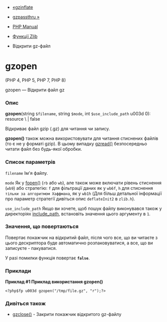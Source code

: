 - [«gzinflate](function.gzinflate.md)
- [gzpassthru »](function.gzpassthru.md)

- [PHP Manual](index.md)
- [Функції Zlib](ref.zlib.md)
- Відкрити gz-файл

# gzopen

(PHP 4, PHP 5, PHP 7, PHP 8)

gzopen — Відкрити файл gz

### Опис

**gzopen**(string `$filename`, string `$mode`, int `$use_include_path` u003d
0): resource \ | false

Відкриває файл gzip (.gz) для читання чи запису.

**gzopen()** також можна використовувати для читання стиснених файлів (то
є не у форматі gzip). В цьому випадку [gzread()](function.gzread.md)
безпосередньо читати файл без будь-якої обробки.

### Список параметрів

`filename`
Ім'я файлу.

`mode`
Як у [fopen()](function.fopen.md) (`rb` або `wb`), але також може
включати рівень стиснення (`wb9`) або стратегію: `f` для фільтрації даних
як у `wb6f`, `h` для стиснення `тільки за алгоритмом Хаффмана`, як у
`wb1h` (Для більш детальної інформації про параметр стратегії дивіться
опис `deflateInit2` в `zlib.h`).

`use_include_path`
Якщо ви хочете, щоб пошук файлу виконувався також у директоріях
[include_path](ini.core.md#ini.include-path), встановіть значення
цього аргументу в `1`.

### Значення, що повертаються

Повертає покажчик на відкритий файл, після чого все, що ви читаєте з
цього дескриптора буде автоматично розпаковуватися, а все, що ви
записуєте - пакуватися.

У разі помилки функція повертає **`false`**.

### Приклади

**Приклад #1 Приклад використання **gzopen()****

` <?php$fp u003d gzopen("/tmp/file.gz", "r");?> `

### Дивіться також

- [gzclose()](function.gzclose.md) - Закрити покажчик відкритого
gz-файлу
